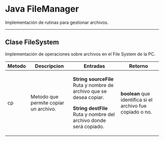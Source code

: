 <h1>Java FileManager</h1>
<p>
	Implementación de rutinas para gestionar archivos.
</p>

<hr>

<div>
	<h2>Clase FileSystem</h2>
	<p>
		Implementación de operaciones sobre archivos en el File System de la PC.
	</p>
	<table>
		<thead>
			<tr>
				<th>Metodo</th>
				<th>Descripcion</th>
				<th>Entradas</th>
				<th>Retorno</th>
			</tr>
		</thead>
		<tbody>
			<tr>
				<td>cp</td>
				<td>
					Metodo que permite copiar un archivo.
				</td>
				<td>
					<p>
						<strong>String sourceFile</strong>
						Ruta y nombre de archivo que se desea copiar.
					</p>
					<p>
						<strong>String destFile</strong>
						Ruta y nombre del archivo donde será copiado.
					</p>
				</td>
				<td>
					<strong>boolean</strong>
					que identifica si el archivo fue copiado o no.
				</td>
			</tr>
		</tbody>
	</table>
</div>
